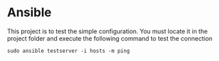 # Ansible

This project is to test the simple configuration. You must locate it in the project folder and execute the following command to test the connection
```
sudo ansible testserver -i hosts -m ping
```
